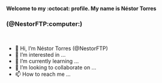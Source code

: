 <h4>Welcome to my :octocat: profile. My name is Néstor Torres</h4><h3>(@NestorFTP:computer:)</h3></br>

- 👋 Hi, I’m Néstor Torres (@NestorFTP)
- 👀 I’m interested in ... 
- 🌱 I’m currently learning ...
- 💞️ I’m looking to collaborate on ...
- 📫 How to reach me ...

